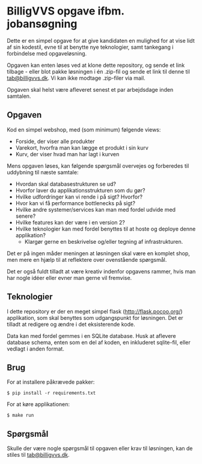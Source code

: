 # BilligVVS opgave ifbm. jobansøgning

Dette er en simpel opgave for at give kandidaten en mulighed for at vise lidt af sin kodestil, evne til at benytte nye teknologier, samt tankegang i forbindelse med opgaveløsning.

Opgaven kan enten løses ved at klone dette repository, og sende et link tilbage - eller blot pakke løsningen i én .zip-fil og sende et link til denne til <tab@billigvvs.dk>. Vi kan ikke modtage .zip-filer via mail.

Opgaven skal helst være afleveret senest et par arbejdsdage inden samtalen.

## Opgaven

Kod en simpel webshop, med (som minimum) følgende views:

 * Forside, der viser alle produkter
 * Varekort, hvorfra man kan lægge et produkt i sin kurv
 * Kurv, der viser hvad man har lagt i kurven

Mens opgaven løses, kan følgende spørgsmål overvejes og forberedes til uddybning til næste samtale:

 * Hvordan skal databasestrukturen se ud?
 * Hvorfor laver du applikationsstrukturen som du gør?
 * Hvilke udfordringer kan vi rende i på sigt? Hvorfor?
 * Hvor kan vi få performance bottlenecks på sigt?
 * Hvilke andre systemer/services kan man med fordel udvide med senere?
 * Hvilke features kan der være i en version 2?
 * Hvilke teknologier kan med fordel benyttes til at hoste og deploye denne applikation?
     * Klargør gerne en beskrivelse og/eller tegning af infrastrukturen.

Det er på ingen måder meningen at løsningen skal være en komplet shop, men mere en hjælp til at reflektere over ovenstående spørgsmål.

Det er også fuldt tilladt at være kreativ indenfor opgavens rammer, hvis man har nogle idéer eller evner man gerne vil fremvise.

## Teknologier

I dette repository er der en meget simpel flask (<http://flask.pocoo.org/>) applikation, som skal benyttes som udgangspunkt for løsningen.
Det er tilladt at redigere og ændre i det eksisterende kode.

Data kan med fordel gemmes i en SQLite database. Husk at aflevere database schema, enten som en del af koden, en inkluderet sqlite-fil, eller vedlagt i anden format.

## Brug

For at installere påkrævede pakker:

```
$ pip install -r requirements.txt
```

For at køre applikationen:

```
$ make run
```

## Spørgsmål

Skulle der være nogle spørgsmål til opgaven eller krav til løsningen, kan de stiles til <tab@billigvvs.dk>.
